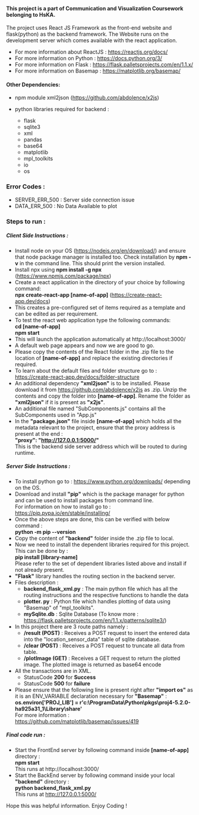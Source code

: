 #### This project is a part of Communication and Visualization Coursework belonging to HsKA.
The project uses React JS Framework as the front-end website and flask(python) as the backend framework. The Website runs on the development server which comes available with the react application.

* For more information about ReactJS : https://reactjs.org/docs/
* For more information on Python : https://docs.python.org/3/
* For more information on Flask : https://flask.palletsprojects.com/en/1.1.x/
* For more information on Basemap : https://matplotlib.org/basemap/

#### Other Dependencies:
* npm module xml2json (https://github.com/abdolence/x2js)
* python libraries required for backend :
    
    * flask
    * sqlite3
    * xml
    * pandas
    * base64
    * matplotlib
    * mpl_toolkits
    * io
    * os

### Error Codes :
* SERVER_ERR_500 : Server side connection issue
* DATA_ERR_500 : No Data Available to plot

### Steps to run :
##### Client Side Instructions :
* Install node on your OS (https://nodejs.org/en/download/) and ensure that node package manager is installed too.
Check installation by **npm -v** in the command line. This should print the version installed.
* Install npx using **npm install -g npx** (https://www.npmjs.com/package/npx)
* Create a react application in the directory of your choice by following command:  
**npx create-react-app [name-of-app]** (https://create-react-app.dev/docs)
* This creates a pre-configured set of items required as a template and can be edited as per requirement.
* To test the react web application type the following commands:  
**cd [name-of-app]**  
**npm start**
* This will launch the application automatically at http://localhost:3000/
* A default web page appears and now we are good to go.
* Please copy the contents of the React folder in the .zip file to the location of **[name-of-app]** and replace the existing directories if required.
* To learn about the default files and folder structure go to : https://create-react-app.dev/docs/folder-structure
* An additional dependency **"xml2json"** is to be installed. Please download it from https://github.com/abdolence/x2js as .zip. Unzip the contents and copy the folder into **[name-of-app]**. Rename the folder as **"xml2json"** if it is present as **"x2js"**.
* An additional file named "SubComponents.js" contains all the SubComponents used in "App.js"
* In the **"package.json"** file inside **[name-of-app]** which holds all the metadata relevant to the project, ensure that the proxy address is present at the end :  
**"proxy": "http://127.0.0.1:5000/"**  
This is the backend side server address which will be routed to during runtime.

##### Server Side Instructions :
* To install python go to : https://www.python.org/downloads/ depending on the OS.
* Download and install **"pip"** which is the package manager for python and can be used to install packages from command line.   
For information on how to install go to : https://pip.pypa.io/en/stable/installing/
* Once the above steps are done, this can be verified with below command :   
**python -m pip --version**
* Copy the content of **"backend"** folder inside the .zip file to local.
* Now we need to install the dependent libraries required for this project. This can be done by :  
**pip install [library-name]**  
Please refer to the set of dependent libraries listed above and install if not already present.
* **"Flask"** library handles the routing section in the backend server.
* Files description :
    * **backend_flask_xml.py** : The main python file which has all the routing instructions and the respective functions to handle the data
    * **plotter. py** : Python file which handles plotting of data using "Basemap" of "mpl_toolkits".
    * **mySqlite.db** : Sqlite Database (To know more : https://flask.palletsprojects.com/en/1.1.x/patterns/sqlite3/)
* In this project there are 3 route paths namely :
    * **/result (POST)** : Receives a POST request to insert the entered data into the "location_sensor_data" table of sqlite database.
    * **/clear (POST)** : Receives a POST request to truncate all data from table.
    * **/plotImage (GET)** : Receives a GET request to return the plotted image. The plotted image is returned as base64 encode
* All the transactions are in XML.
    * StatusCode **200** for **Success**
    * StatusCode **500** for **failure**
* Please ensure that the following line is present right after **"import os"** as it is an ENV_VARIABLE declaration necessary for **"Basemap"** :  
**os.environ['PROJ_LIB'] = r'c:\ProgramData\Python\pkgs\proj4-5.2.0-ha925a31_1\Library\share'**  
For more information : https://github.com/matplotlib/basemap/issues/419

##### Final code run :
* Start the FrontEnd server by following command inside **[name-of-app]** directory :  
**npm start**  
This runs at http://localhost:3000/
* Start the BackEnd server by following command inside your local **"backend"** directory :  
**python backend_flask_xml.py**  
This runs at http://127.0.0.1:5000/

Hope this was helpful information. Enjoy Coding !

